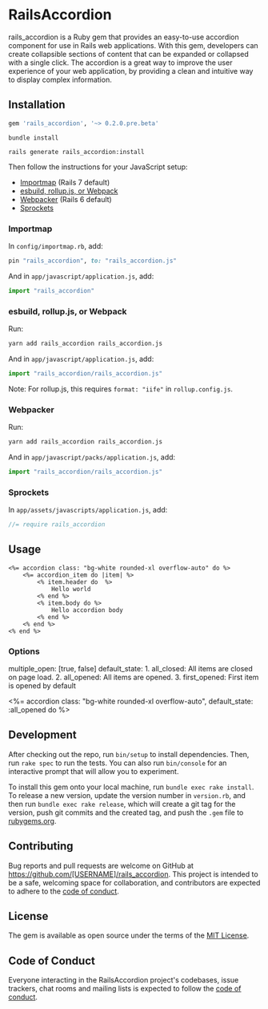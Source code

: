 # RailsAccordion

rails_accordion is a Ruby gem that provides an easy-to-use accordion component for use in Rails web applications. With this gem, developers can create collapsible sections of content that can be expanded or collapsed with a single click. The accordion is a great way to improve the user experience of your web application, by providing a clean and intuitive way to display complex information.

## Installation

```rb
gem 'rails_accordion', '~> 0.2.0.pre.beta'
```

```shell
bundle install
```

```shell
rails generate rails_accordion:install
```

Then follow the instructions for your JavaScript setup:

- [Importmap](#importmap) (Rails 7 default)
- [esbuild, rollup.js, or Webpack](#esbuild-rollupjs-or-webpack)
- [Webpacker](#webpacker) (Rails 6 default)
- [Sprockets](#sprockets)

### Importmap

In `config/importmap.rb`, add:

```ruby
pin "rails_accordion", to: "rails_accordion.js"
```

And in `app/javascript/application.js`, add:

```js
import "rails_accordion"
```

### esbuild, rollup.js, or Webpack

Run:

```sh
yarn add rails_accordion rails_accordion.js
```

And in `app/javascript/application.js`, add:

```js
import "rails_accordion/rails_accordion.js"
```

Note: For rollup.js, this requires `format: "iife"` in `rollup.config.js`.

### Webpacker

Run:

```sh
yarn add rails_accordion rails_accordion.js
```

And in `app/javascript/packs/application.js`, add:

```js
import "rails_accordion/rails_accordion.js"
```

### Sprockets

In `app/assets/javascripts/application.js`, add:

```js
//= require rails_accordion
```

## Usage

```erb
<%= accordion class: "bg-white rounded-xl overflow-auto" do %>
    <%= accordion_item do |item| %>
        <% item.header do  %>
            Hello world
        <% end %>
        <% item.body do %>
            Hello accordion body
        <% end %>
    <% end %>
<% end %>
```

### Options

multiple_open: [true, false]
default_state: 1. all_closed: All items are closed on page load. 2. all_opened: All items are opened. 3. first_opened: First item is opened by default

<%= accordion class: "bg-white rounded-xl overflow-auto", default_state: :all_opened do %>

## Development

After checking out the repo, run `bin/setup` to install dependencies. Then, run `rake spec` to run the tests. You can also run `bin/console` for an interactive prompt that will allow you to experiment.

To install this gem onto your local machine, run `bundle exec rake install`. To release a new version, update the version number in `version.rb`, and then run `bundle exec rake release`, which will create a git tag for the version, push git commits and the created tag, and push the `.gem` file to [rubygems.org](https://rubygems.org).

## Contributing

Bug reports and pull requests are welcome on GitHub at https://github.com/[USERNAME]/rails_accordion. This project is intended to be a safe, welcoming space for collaboration, and contributors are expected to adhere to the [code of conduct](https://github.com/Tajbrains/rails_accordion/blob/master/CODE_OF_CONDUCT.md).

## License

The gem is available as open source under the terms of the [MIT License](https://opensource.org/licenses/MIT).

## Code of Conduct

Everyone interacting in the RailsAccordion project's codebases, issue trackers, chat rooms and mailing lists is expected to follow the [code of conduct](https://github.com/[USERNAME]/rails_accordion/blob/master/CODE_OF_CONDUCT.md).
